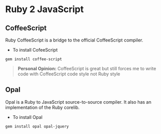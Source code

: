# Ruby 2 JavaScript



## CoffeeScript
Ruby CoffeeScript is a bridge to the official CoffeeScript compiler.

- To install CofeeScript 
```
gem install coffee-script
```

> **Personal Opinion:** CoffeeScript is great but still forces me to write code with CoffeeScript code style not Ruby style



## Opal 
Opal is a Ruby to JavaScript source-to-source compiler. It also has an implementation of the Ruby corelib.

- To install Opal
```
gem install opal opal-jquery
```